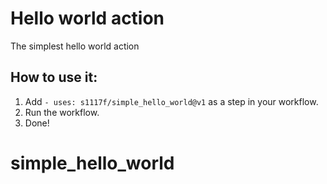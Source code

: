 # Hello world action 
The simplest hello world action

## How to use it: 
1. Add `- uses: s1117f/simple_hello_world@v1` as a step in your workflow.
2. Run the workflow.
3. Done!
# simple_hello_world
